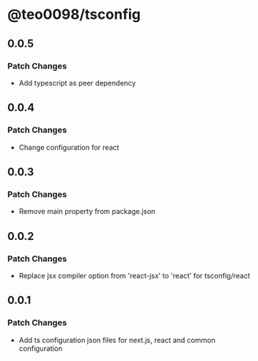 # @teo0098/tsconfig

## 0.0.5

### Patch Changes

- Add typescript as peer dependency

## 0.0.4

### Patch Changes

- Change configuration for react

## 0.0.3

### Patch Changes

- Remove main property from package.json

## 0.0.2

### Patch Changes

- Replace jsx compiler option from 'react-jsx' to 'react' for tsconfig/react

## 0.0.1

### Patch Changes

- Add ts configuration json files for next.js, react and common configuration
